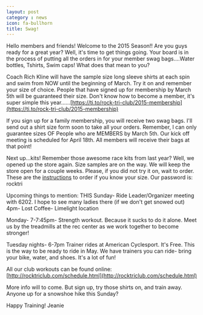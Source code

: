 ```yaml
---
layout: post
category : news
icon: fa-bullhorn
title: Swag!
---
```

Hello members and friends! Welcome to the 2015 Season!! Are you guys ready for a great year? Well, it's time to get things going. Your board is in the process of putting all the orders in for your member swag bags....Water bottles, Tshirts, Swim caps! What does that mean to you? 

Coach Rich Kline will have the sample size long sleeve shirts at each spin and swim from NOW until the beginning of March. Try it on and remember your size of choice. People that have signed up for membership by March 5th will be guaranteed their size. Don't know how to become a member, it's super simple this year......[https://ti.to/rock-tri-club/2015-membership](https://ti.to/rock-tri-club/2015-membership)

If you sign up for a family membership, you will receive two swag bags. I'll send out a shirt size form soon to take all your orders. Remember, I can only guarantee sizes OF People who are MEMBERS by March 5th. Our kick off meeting is scheduled for April 18th. All members will receive their bags at that point!

Next up...kits! Remember those awesome race kits from last year? Well, we opened up the store again. Size samples are on the way. We will keep the store open for a couple weeks. Please, if you did not try it on, wait to order. These are the [instructions](/files/pactimo-team-store.pdf) to order if you know your size. 
Our password is: rocktri

Upcoming things to mention:
THIS Sunday- Ride Leader/Organizer meeting with 6202. I hope to see many ladies there (if we don't get snowed out) 4pm- Lost Coffee- Limelight location

Monday- 7-7:45pm- Strength workout. Because it sucks to do it alone. Meet us by the treadmills at the rec center as we work together to become stronger!

Tuesday nights- 6-7pm Trainer rides at American Cyclesport. It's Free. This is the way to be ready to ride in May. We have trainers you can ride- bring your bike, water, and shoes. It's a lot of fun!

All our club workouts can be found online: [http://rocktriclub.com/schedule.html](http://rocktriclub.com/schedule.html)

More info will to come. But sign up, try those shirts on, and train away. Anyone up for a snowshoe hike this Sunday?

Happy Training! Jeanie
